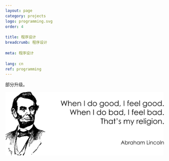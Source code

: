 ```yaml
---
layout: page
category: projects
logo: programming.svg
order: 4

title: 程序设计
breadcrumb: 程序设计

meta: 程序设计

lang: cn
ref: programming
---
```


部分升级。  

<a data-fancybox="gallery" href="/img/about_the_virus/Lincoln.png"><img src="/img/about_the_virus/Lincoln.png" alt=""></a>

